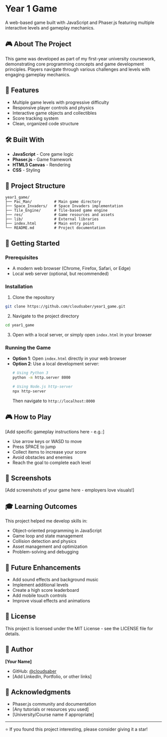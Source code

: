 # Year 1 Game

A web-based game built with JavaScript and Phaser.js featuring multiple interactive levels and gameplay mechanics.

## 🎮 About The Project

This game was developed as part of my first-year university coursework, demonstrating core programming concepts and game development principles. Players navigate through various challenges and levels with engaging gameplay mechanics.

## 🚀 Features

- Multiple game levels with progressive difficulty
- Responsive player controls and physics
- Interactive game objects and collectibles
- Score tracking system
- Clean, organized code structure

## 🛠️ Built With

- **JavaScript** - Core game logic
- **Phaser.js** - Game framework
- **HTML5 Canvas** - Rendering
- **CSS** - Styling

## 📁 Project Structure

```
year1_game/
├── Pac_Man/          # Main game directory
├── Space_Invaders/   # Space Invaders implementation
├── Tile_Engine/      # Tile-based game engine
├── res/              # Game resources and assets
├── lib/              # External libraries
├── index.html        # Main entry point
└── README.md         # Project documentation
```

## 🎯 Getting Started

### Prerequisites

- A modern web browser (Chrome, Firefox, Safari, or Edge)
- Local web server (optional, but recommended)

### Installation

1. Clone the repository
```bash
git clone https://github.com/cloudsaber/year1_game.git
```

2. Navigate to the project directory
```bash
cd year1_game
```

3. Open with a local server, or simply open `index.html` in your browser

### Running the Game

- **Option 1**: Open `index.html` directly in your web browser
- **Option 2**: Use a local development server:
  ```bash
  # Using Python 3
  python -m http.server 8000
  
  # Using Node.js http-server
  npx http-server
  ```
  Then navigate to `http://localhost:8000`

## 🎮 How to Play

[Add specific gameplay instructions here - e.g.:]
- Use arrow keys or WASD to move
- Press SPACE to jump
- Collect items to increase your score
- Avoid obstacles and enemies
- Reach the goal to complete each level

## 📸 Screenshots

[Add screenshots of your game here - employers love visuals!]

## 🎓 Learning Outcomes

This project helped me develop skills in:
- Object-oriented programming in JavaScript
- Game loop and state management
- Collision detection and physics
- Asset management and optimization
- Problem-solving and debugging

## 🔮 Future Enhancements

- Add sound effects and background music
- Implement additional levels
- Create a high score leaderboard
- Add mobile touch controls
- Improve visual effects and animations

## 📝 License

This project is licensed under the MIT License - see the LICENSE file for details.

## 👤 Author

**[Your Name]**
- GitHub: [@cloudsaber](https://github.com/cloudsaber)
- [Add LinkedIn, Portfolio, or other links]

## 🙏 Acknowledgments

- Phaser.js community and documentation
- [Any tutorials or resources you used]
- [University/Course name if appropriate]

---

⭐ If you found this project interesting, please consider giving it a star!
